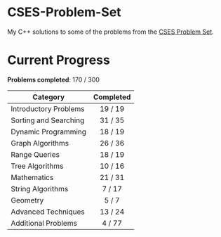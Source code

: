 # CSES-Problem-Set

My C++ solutions to some of the problems from the [CSES Problem Set](https://cses.fi/problemset/).

# Current Progress

**Problems completed**: 170 / 300

| Category              | Completed |
| --------------------- | :-------: |
| Introductory Problems |  19 / 19  |
| Sorting and Searching |  31 / 35  |
| Dynamic Programming   |  18 / 19  |
| Graph Algorithms      |  26 / 36  |
| Range Queries         |  18 / 19  |
| Tree Algorithms       |  10 / 16  |
| Mathematics           |  21 / 31  |
| String Algorithms     |   7 / 17  |
| Geometry              |   5 / 7   |
| Advanced Techniques   |  13 / 24  |
| Additional Problems   |   4 / 77  |
